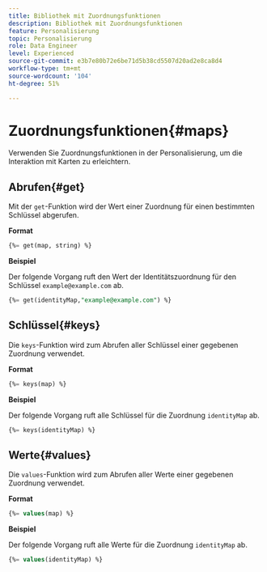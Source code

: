 ```yaml
---
title: Bibliothek mit Zuordnungsfunktionen
description: Bibliothek mit Zuordnungsfunktionen
feature: Personalisierung
topic: Personalisierung
role: Data Engineer
level: Experienced
source-git-commit: e3b7e80b72e6be71d5b38cd5507d20ad2e8ca8d4
workflow-type: tm+mt
source-wordcount: '104'
ht-degree: 51%

---
```


# Zuordnungsfunktionen{#maps}

Verwenden Sie Zuordnungsfunktionen in der Personalisierung, um die Interaktion mit Karten zu erleichtern.

## Abrufen{#get}

Mit der `get`-Funktion wird der Wert einer Zuordnung für einen bestimmten Schlüssel abgerufen.

**Format**

```sql
{%= get(map, string) %}
```

**Beispiel**

Der folgende Vorgang ruft den Wert der Identitätszuordnung für den Schlüssel `example@example.com` ab.

```sql
{%= get(identityMap,"example@example.com") %}
```

## Schlüssel{#keys}

Die `keys`-Funktion wird zum Abrufen aller Schlüssel einer gegebenen Zuordnung verwendet.

**Format**

```sql
{%= keys(map) %}
```

**Beispiel**

Der folgende Vorgang ruft alle Schlüssel für die Zuordnung `identityMap` ab.

```sql
{%= keys(identityMap) %}
```

## Werte{#values}

Die `values`-Funktion wird zum Abrufen aller Werte einer gegebenen Zuordnung verwendet.

**Format**

```sql
{%= values(map) %}
```

**Beispiel**

Der folgende Vorgang ruft alle Werte für die Zuordnung `identityMap` ab.

```sql
{%= values(identityMap) %}
```
